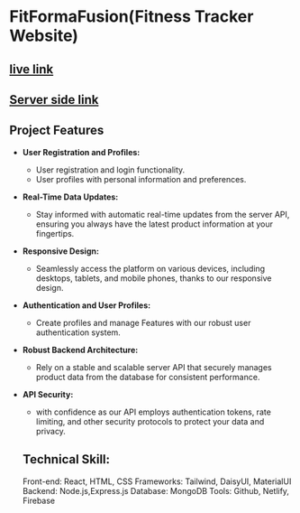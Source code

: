 # FitFormaFusion(Fitness Tracker Website)

## [ live link](https://scintillating-sprite-a0bad8.netlify.app)

## [Server side link](https://github.com/seyam14/FitFormaFusion-ServerSide)

##  Project Features

- **User Registration and Profiles:**
  - User registration and login functionality.
  - User profiles with personal information and preferences.

- **Real-Time Data Updates:**
  - Stay informed with automatic real-time updates from the server API, ensuring you always have the latest product information at your fingertips.

- **Responsive Design:**
  - Seamlessly access the platform on various devices, including desktops, tablets, and mobile phones, thanks to our responsive design.

- **Authentication and User Profiles:**
  - Create profiles and manage Features with our robust user authentication system.

- **Robust Backend Architecture:**
  - Rely on a stable and scalable server API that securely manages product data from the database for consistent performance.

- **API Security:**
  -  with confidence as our API employs authentication tokens, rate limiting, and other security protocols to protect your data and privacy.

  ## Technical Skill:
   Front-end: React, HTML, CSS 
   Frameworks: Tailwind, DaisyUI, MaterialUI
   Backend: Node.js,Express.js
   Database: MongoDB
   Tools:  Github, Netlify, Firebase
